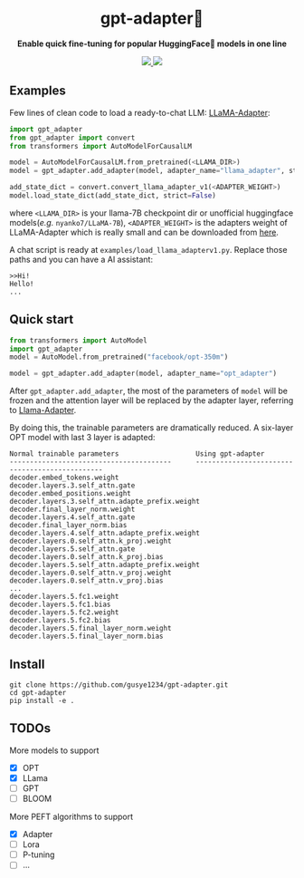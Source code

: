 <div align="center">
  <h1>gpt-adapter🫥</h1>
  <p><strong>Enable quick fine-tuning for popular HuggingFace🤗 models in one line</strong></p>
      <p>
    <a href="https://github.com/gusye1234/gpt-adapter/actions/workflows/main.yml">
      <img src="https://github.com/gusye1234/gpt-adapter/actions/workflows/main.yml/badge.svg">
    </a>
        <a href="https://codecov.io/gh/gusye1234/gpt-adapter" >
 <img src="https://codecov.io/gh/gusye1234/gpt-adapter/branch/main/graph/badge.svg?token=q4ajb6LVcm"/> </a>
 	</p>
</div>

## Examples
Few lines of clean code to load a ready-to-chat LLM: [LLaMA-Adapter](https://github.com/ZrrSkywalker/LLaMA-Adapter/tree/main):
```python
import gpt_adapter
from gpt_adapter import convert
from transformers import AutoModelForCausalLM

model = AutoModelForCausalLM.from_pretrained(<LLAMA_DIR>)
model = gpt_adapter.add_adapter(model, adapter_name="llama_adapter", start_num=2, adapter_len=10)

add_state_dict = convert.convert_llama_adapter_v1(<ADAPTER_WEIGHT>)
model.load_state_dict(add_state_dict, strict=False)
```
where `<LLAMA_DIR>` is your llama-7B checkpoint dir or unofficial huggingface models(*e.g.* `nyanko7/LLaMA-7B`), `<ADAPTER_WEIGHT>` is the adapters weight of LLaMA-Adapter which is really small and can be downloaded from [here](https://github.com/ZrrSkywalker/LLaMA-Adapter/tree/main/alpaca_finetuning_v1).

A chat script is ready at `examples/load_llama_adapterv1.py`. Replace those paths and you can have a AI assistant:
```
>>Hi!
Hello!
...
```
## Quick start

```python
from transformers import AutoModel
import gpt_adapter
model = AutoModel.from_pretrained("facebook/opt-350m")

model = gpt_adapter.add_adapter(model, adapter_name="opt_adapter")
```

After `gpt_adapter.add_adapter`, the most of the parameters of `model` will be frozen and the attention layer will be replaced by the adapter layer, referring to [Llama-Adapter](https://arxiv.org/pdf/2303.16199.pdf).

By doing this, the trainable parameters are dramatically reduced. A six-layer OPT model with last 3 layer is adapted:
```
Normal trainable parameters                   Using gpt-adapter
----------------------------------------      -----------------------------------------------
decoder.embed_tokens.weight                   decoder.layers.3.self_attn.gate
decoder.embed_positions.weight                decoder.layers.3.self_attn.adapte_prefix.weight
decoder.final_layer_norm.weight               decoder.layers.4.self_attn.gate
decoder.final_layer_norm.bias                 decoder.layers.4.self_attn.adapte_prefix.weight
decoder.layers.0.self_attn.k_proj.weight      decoder.layers.5.self_attn.gate
decoder.layers.0.self_attn.k_proj.bias        decoder.layers.5.self_attn.adapte_prefix.weight
decoder.layers.0.self_attn.v_proj.weight
decoder.layers.0.self_attn.v_proj.bias
...
decoder.layers.5.fc1.weight
decoder.layers.5.fc1.bias
decoder.layers.5.fc2.weight
decoder.layers.5.fc2.bias
decoder.layers.5.final_layer_norm.weight
decoder.layers.5.final_layer_norm.bias
```

## Install

```
git clone https://github.com/gusye1234/gpt-adapter.git
cd gpt-adapter
pip install -e .
```

## TODOs

More models to support
- [x] OPT
- [x] LLama
- [ ] GPT
- [ ] BLOOM

More PEFT algorithms to support
- [x] Adapter
- [ ] Lora
- [ ] P-tuning
- [ ] ...

